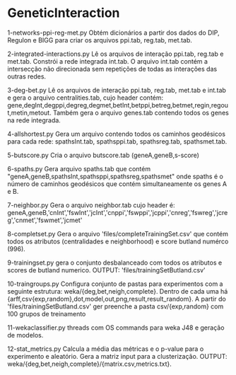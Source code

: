 GeneticInteraction
==================
1-networks-ppi-reg-met.py
Obtém dicionários a partir dos dados do DIP, Regulon e BIGG para criar os arquivos ppi.tab, reg.tab, met.tab.

2-integrated-interactions.py
Lê os arquivos de interação ppi.tab, reg.tab e met.tab. Constrói a rede integrada int.tab.
O arquivo int.tab contém a intersecção não direcionada sem repetições de todas as interações das outras redes.

3-deg-bet.py
Lê os arquivos de interação ppi.tab, reg.tab, met.tab e int.tab e gera o arquivo centralities.tab, cujo header contém: 
gene,degInt,degppi,degreg,degmet,betInt,betppi,betreg,betmet,regin,regout,metin,metout. Também gera o arquivo genes.tab contendo todos os genes na rede integrada.

4-allshortest.py
Gera um arquivo contendo todos os caminhos geodésicos para cada rede: spathsInt.tab, spathsppi.tab, spathsreg.tab, spathsmet.tab.

5-butscore.py
Cria o arquivo butscore.tab (geneA,geneB,s-score)

6-spaths.py
Gera arquivo spaths.tab que contém "geneA,geneB,spathsInt,spathsppi,spathsreg,spathsmet"
onde spaths é o número de caminhos geodésicos que contém simultaneamente os genes A e B.

7-neighbor.py
Gera o arquivo neighbor.tab cujo header é: 
geneA,geneB,'cnInt','fswInt','jcInt','cnppi','fswppi','jcppi','cnreg','fswreg','jcreg','cnmet','fswmet','jcmet'

8-completset.py
Gera o arquivo 'files/completeTrainingSet.csv' que contém todos os atributos (centralidades e neighborhood) e score butland numérco (996).

9-trainingset.py
gera o conjunto desbalanceado com todos os atributos e scores de butland numerico. OUTPUT: 'files/trainingSetButland.csv'

10-traingroups.py
Configura conjunto de pastas para experimentos com a seguinte estrutura: 
weka/{deg,bet,neigh,complete}. Dentro de cada uma há {arff,csv{exp,random},dot,model,out,png,result,result_random}. A partir do 'files/trainingSetButland.csv' ger preenche a pasta csv/{exp,random} com 100 grupos de treinamento

11-wekaclassifier.py
threads com OS commands para weka J48 e geração de modelos.

12-stat_metrics.py
Calcula a média das métricas e o p-value para o experimento e aleatório. Gera a matriz input para a clusterização. 
OUTPUT: weka/{deg,bet,neigh,complete}/{matrix.csv,metrics.txt}.

